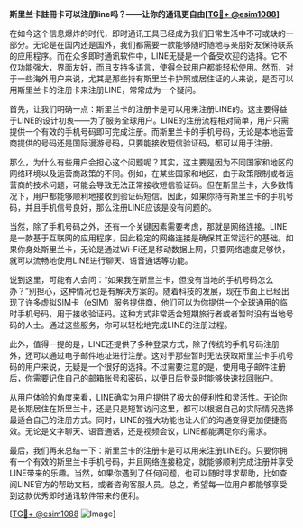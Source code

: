 **斯里兰卡註冊卡可以注册line吗？——让你的通讯更自由[[TG💪+ @esim1088](https://t.me/s/esim1088)]**

在如今这个信息爆炸的时代，即时通讯工具已经成为我们日常生活中不可或缺的一部分。无论是在国内还是国外，我们都需要一款能够随时随地与亲朋好友保持联系的应用程序。而在众多即时通讯软件中，LINE无疑是一个备受欢迎的选择。它不仅功能强大，界面友好，而且支持多语言，使得全球用户都能轻松使用。然而，对于一些海外用户来说，尤其是那些持有斯里兰卡护照或居住证的人来说，是否可以用斯里兰卡的注册卡来注册LINE，常常成为一个疑问。

首先，让我们明确一点：斯里兰卡的注册卡是可以用来注册LINE的。这主要得益于LINE的设计初衷——为了服务全球用户。LINE的注册流程相对简单，用户只需提供一个有效的手机号码即可完成注册。而斯里兰卡的手机号码，无论是本地运营商提供的号码还是国际漫游号码，只要能接收短信验证码，都可以用于注册。

那么，为什么有些用户会担心这个问题呢？其实，这主要是因为不同国家和地区的网络环境以及运营商政策的不同。例如，在某些国家和地区，由于政策限制或者运营商的技术问题，可能会导致无法正常接收短信验证码。但在斯里兰卡，大多数情况下，用户都能够顺利地接收到验证码短信。因此，如果你持有斯里兰卡的手机号码，并且手机信号良好，那么注册LINE应该是没有问题的。

当然，除了手机号码之外，还有一个关键因素需要考虑，那就是网络连接。LINE是一款基于互联网的应用程序，因此稳定的网络连接是确保其正常运行的基础。如果你身处斯里兰卡，无论是通过Wi-Fi还是移动数据上网，只要网络速度足够快，就可以流畅地使用LINE进行聊天、语音通话等功能。

说到这里，可能有人会问：“如果我在斯里兰卡，但没有当地的手机号码怎么办？”别担心，这种情况也是有解决方案的。随着科技的发展，现在市面上已经出现了许多虚拟SIM卡（eSIM）服务提供商，他们可以为你提供一个全球通用的临时手机号码，用于接收验证码。这种方式非常适合短期旅行者或者暂时没有当地号码的人士。通过这些服务，你可以轻松地完成LINE的注册过程。

此外，值得一提的是，LINE还提供了多种登录方式，除了传统的手机号码注册外，还可以通过电子邮件地址进行注册。这对于那些暂时无法获取斯里兰卡手机号码的用户来说，无疑是一个很好的选择。不过需要注意的是，使用电子邮件注册后，你需要记住自己的邮箱账号和密码，以便日后登录时能够快速找回账户。

从用户体验的角度来看，LINE确实为用户提供了极大的便利性和灵活性。无论你是长期居住在斯里兰卡，还是只是短暂访问这里，都可以根据自己的实际情况选择最适合自己的注册方式。同时，LINE的强大功能也让人们的沟通变得更加便捷高效。无论是文字聊天、语音通话，还是视频会议，LINE都能满足你的需求。

最后，我们再来总结一下：斯里兰卡的注册卡是可以用来注册LINE的。只要你拥有一个有效的斯里兰卡手机号码，并且网络连接稳定，就能够顺利完成注册并享受LINE带来的乐趣。当然，如果你遇到了任何问题，也可以随时寻求帮助，比如查阅LINE官方的帮助文档，或者咨询客服人员。总之，希望每一位用户都能够享受到这款优秀即时通讯软件带来的便利。

[[TG💪+ @esim1088](https://t.me/s/esim1088) ![Image](https://i.postimg.cc/4NQfJmqS/Snipaste-2025-05-13-00-14-12.png)]
